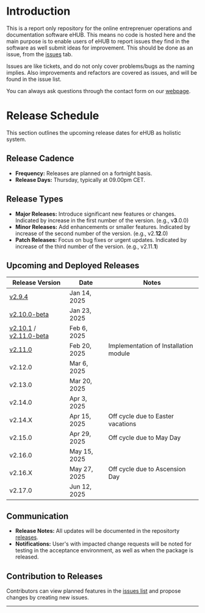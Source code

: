 # Introduction
This is a report only repository for the online entreprenuer operations and documentation software eHUB. This means no code is hosted here and the main purpose is to enable users of eHUB to report issues they find in the software as well submit ideas for improvement. This should be done as an issue, from the [issues](https://github.com/studio27se/ehub/issues/) tab.

Issues are like tickets, and do not only cover problems/bugs as the naming implies. Also improvements and refactors are covered as issues, and will be found in the issue list.

You can always ask questions through the contact form on our [webpage](https://studio27.se/contact/).

# Release Schedule

This section outlines the upcoming release dates for eHUB as holistic system.

## Release Cadence
- **Frequency:** Releases are planned on a fortnight basis.
- **Release Days:** Thursday, typically at 09.00pm CET.

## Release Types
- **Major Releases:** Introduce significant new features or changes. Indicated by increase in the first number of the version. (e.g., v**3**.0.0)
- **Minor Releases:** Add enhancements or smaller features. Indicated by increase of the second number of the version. (e.g., v2.**12**.0)
- **Patch Releases:** Focus on bug fixes or urgent updates. Indicated by increase of the third number of the version. (e.g., v2.11.**1**)

## Upcoming and Deployed Releases

| Release Version | Date         | Notes                           |
| --------------- | ------------ | ------------------------------- |
| [v2.9.4](https://github.com/studio27se/ehub/releases/tag/v2.9.4)         | Jan 14, 2025 |                                 |
| [v2.10.0-beta](https://github.com/studio27se/ehub/releases/tag/v2.10.0-beta)         | Jan 23, 2025 |                                 |
| [v2.10.1](https://github.com/studio27se/ehub/releases/tag/v2.10.1) / [v2.11.0-beta](https://github.com/studio27se/ehub/releases/tag/v2.11.0-beta)         | Feb 6, 2025  |                                 |
| [v2.11.0](https://github.com/studio27se/ehub/releases/tag/v2.11.0)         | Feb 20, 2025 | Implementation of Installation module                                |
| v2.12.0         | Mar 6, 2025  |                                 |
| v2.13.0         | Mar 20, 2025 |                                 |
| v2.14.0         | Apr 3, 2025  |                                 |
| v2.14.X         | Apr 15, 2025 | Off cycle due to Easter vacations |
| v2.15.0         | Apr 29, 2025  | Off cycle due to May Day        |
| v2.16.0         | May 15, 2025 |                                 |
| v2.16.X         | May 27, 2025 | Off cycle due to Ascension Day  |
| v2.17.0         | Jun 12, 2025 |                                 |


## Communication
- **Release Notes:** All updates will be documented in the repositorty [releases](https://github.com/studio27se/ehub/releases).
- **Notifications:** User's with impacted change requests will be noted for testing in the acceptance environment, as well as when the package is released.

## Contribution to Releases
Contributors can view planned features in the [issues list](https://github.com/studio27se/ehub/issues/) and propose changes by creating new issues.

---

